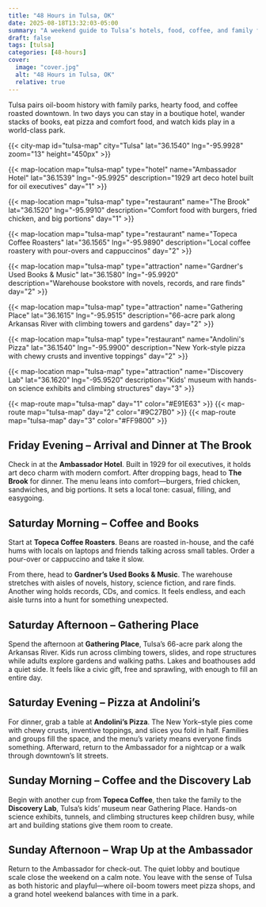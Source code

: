 ```yaml
---
title: "48 Hours in Tulsa, OK"
date: 2025-08-18T13:32:03-05:00
summary: "A weekend guide to Tulsa’s hotels, food, coffee, and family fun"
draft: false
tags: [tulsa]
categories: [48-hours]
cover:
  image: "cover.jpg"
  alt: "48 Hours in Tulsa, OK"
  relative: true
---
```


Tulsa pairs oil-boom history with family parks, hearty food, and coffee roasted downtown. In two days you can stay in a boutique hotel, wander stacks of books, eat pizza and comfort food, and watch kids play in a world-class park.

{{< city-map id="tulsa-map" city="Tulsa" lat="36.1540" lng="-95.9928" zoom="13" height="450px" >}}

{{< map-location map="tulsa-map" type="hotel" name="Ambassador Hotel" lat="36.1539" lng="-95.9925" description="1929 art deco hotel built for oil executives" day="1" >}}

{{< map-location map="tulsa-map" type="restaurant" name="The Brook" lat="36.1520" lng="-95.9910" description="Comfort food with burgers, fried chicken, and big portions" day="1" >}}

{{< map-location map="tulsa-map" type="restaurant" name="Topeca Coffee Roasters" lat="36.1565" lng="-95.9890" description="Local coffee roastery with pour-overs and cappuccinos" day="2" >}}

{{< map-location map="tulsa-map" type="attraction" name="Gardner's Used Books & Music" lat="36.1580" lng="-95.9920" description="Warehouse bookstore with novels, records, and rare finds" day="2" >}}

{{< map-location map="tulsa-map" type="attraction" name="Gathering Place" lat="36.1615" lng="-95.9515" description="66-acre park along Arkansas River with climbing towers and gardens" day="2" >}}

{{< map-location map="tulsa-map" type="restaurant" name="Andolini's Pizza" lat="36.1540" lng="-95.9900" description="New York-style pizza with chewy crusts and inventive toppings" day="2" >}}

{{< map-location map="tulsa-map" type="attraction" name="Discovery Lab" lat="36.1620" lng="-95.9520" description="Kids' museum with hands-on science exhibits and climbing structures" day="3" >}}

{{< map-route map="tulsa-map" day="1" color="#E91E63" >}}
{{< map-route map="tulsa-map" day="2" color="#9C27B0" >}}
{{< map-route map="tulsa-map" day="3" color="#FF9800" >}}

## Friday Evening – Arrival and Dinner at The Brook

Check in at the **Ambassador Hotel**. Built in 1929 for oil executives, it holds art deco charm with modern comfort. After dropping bags, head to **The Brook** for dinner. The menu leans into comfort—burgers, fried chicken, sandwiches, and big portions. It sets a local tone: casual, filling, and easygoing.

## Saturday Morning – Coffee and Books

Start at **Topeca Coffee Roasters**. Beans are roasted in-house, and the café hums with locals on laptops and friends talking across small tables. Order a pour-over or cappuccino and take it slow.

From there, head to **Gardner’s Used Books & Music**. The warehouse stretches with aisles of novels, history, science fiction, and rare finds. Another wing holds records, CDs, and comics. It feels endless, and each aisle turns into a hunt for something unexpected.

## Saturday Afternoon – Gathering Place

Spend the afternoon at **Gathering Place**, Tulsa’s 66-acre park along the Arkansas River. Kids run across climbing towers, slides, and rope structures while adults explore gardens and walking paths. Lakes and boathouses add a quiet side. It feels like a civic gift, free and sprawling, with enough to fill an entire day.

## Saturday Evening – Pizza at Andolini’s

For dinner, grab a table at **Andolini’s Pizza**. The New York–style pies come with chewy crusts, inventive toppings, and slices you fold in half. Families and groups fill the space, and the menu’s variety means everyone finds something. Afterward, return to the Ambassador for a nightcap or a walk through downtown’s lit streets.

## Sunday Morning – Coffee and the Discovery Lab

Begin with another cup from **Topeca Coffee**, then take the family to the **Discovery Lab**, Tulsa’s kids’ museum near Gathering Place. Hands-on science exhibits, tunnels, and climbing structures keep children busy, while art and building stations give them room to create.

## Sunday Afternoon – Wrap Up at the Ambassador

Return to the Ambassador for check-out. The quiet lobby and boutique scale close the weekend on a calm note. You leave with the sense of Tulsa as both historic and playful—where oil-boom towers meet pizza shops, and a grand hotel weekend balances with time in a park.
